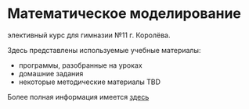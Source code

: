 Математическое моделирование
============================

элективный курс для гимназии №11 г. Королёва.

Здесь представлены используемые учебные материалы:
* программы, разобранные на уроках
* домашние задания
* некоторые методические материалы TBD

Более полная информация имеется [здесь](../wiki/)

